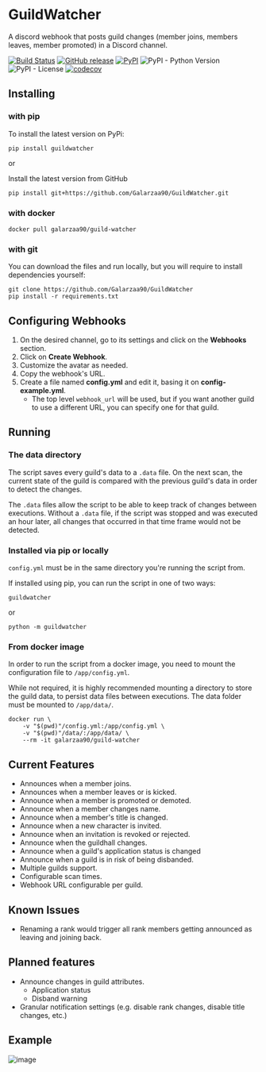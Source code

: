 # GuildWatcher

A discord webhook that posts guild changes (member joins, members leaves, member promoted) in a Discord channel.

[![Build Status](https://travis-ci.org/Galarzaa90/GuildWatcher.svg?branch=master)](https://travis-ci.org/Galarzaa90/GuildWatcher)
[![GitHub release](https://img.shields.io/github/release/Galarzaa90/GuildWatcher/all.svg)](https://github.com/Galarzaa90/GuildWatcher/releases)
[![PyPI](https://img.shields.io/pypi/v/GuildWatcher.svg)](https://pypi.python.org/pypi/GuildWatcher/)
![PyPI - Python Version](https://img.shields.io/pypi/pyversions/GuildWatcher.svg)
![PyPI - License](https://img.shields.io/pypi/l/GuildWatcher.svg)
[![codecov](https://codecov.io/gh/Galarzaa90/GuildWatcher/branch/master/graph/badge.svg?token=8MUNkVsCtO)](https://codecov.io/gh/Galarzaa90/GuildWatcher)

## Installing
### with pip
To install the latest version on PyPi:
```shell
pip install guildwatcher
```

or

Install the latest version from GitHub
```shell
pip install git+https://github.com/Galarzaa90/GuildWatcher.git
```

### with docker
```shell
docker pull galarzaa90/guild-watcher
```


### with git
You can download the files and run locally, but you will require to install dependencies yourself:
```shell
git clone https://github.com/Galarzaa90/GuildWatcher
pip install -r requirements.txt
```

## Configuring Webhooks
1. On the desired channel, go to its settings and click on the **Webhooks** section.
1. Click on **Create Webhook**.
1. Customize the avatar as needed.
1. Copy the webhook's URL.
1. Create a file named **config.yml** and edit it, basing it on **config-example.yml**.
    * The top level `webhook_url` will be used, but if you want another guild to use a different URL, you can specify one for that guild.
    
## Running
### The data directory
The script saves every guild's data to a `.data` file. On the next scan, the current state of the guild is compared with the previous guild's data in order to detect the changes.

The `.data` files allow the script to be able to keep track of changes between executions. Without a `.data` file, if the script was stopped and was executed an hour later, all changes that occurred in that time frame would not be detected.

### Installed via pip or locally
`config.yml` must be in the same directory you're running the script from.


If installed using pip, you can run the script in one of two ways:
```shell
guildwatcher
```

or

```shell
python -m guildwatcher
```

### From docker image
In order to run the script from a docker image, you need to mount the configuration file to `/app/config.yml`. 

While not required, it is highly recommended mounting a directory to store the guild data, to persist data files between executions. The data folder must be mounted to `/app/data/`.

```shell
docker run \
    -v "$(pwd)"/config.yml:/app/config.yml \
    -v "$(pwd)"/data/:/app/data/ \
    --rm -it galarzaa90/guild-watcher
```


## Current Features
- Announces when a member joins.
- Announces when a member leaves or is kicked.
- Announce when a member is promoted or demoted.
- Announce when a member changes name.
- Announce when a member's title is changed.
- Announce when a new character is invited.
- Announce when an invitation is revoked or rejected.
- Announce when the guildhall changes.
- Announce when a guild's application status is changed
- Announce when a guild is in risk of being disbanded.
- Multiple guilds support.
- Configurable scan times.
- Webhook URL configurable per guild.

## Known Issues
- Renaming a rank would trigger all rank members getting announced as leaving and joining back.

## Planned features

- Announce changes in guild attributes.
    - Application status
    - Disband warning
- Granular notification settings (e.g. disable rank changes, disable title changes, etc.)

## Example
![image](https://user-images.githubusercontent.com/12865379/29383497-7df48300-8285-11e7-83c3-f774ad3a43a8.png)

